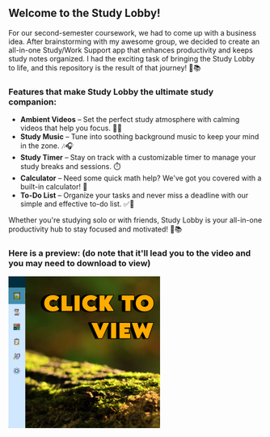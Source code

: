 ## Welcome to the Study Lobby!

For our second-semester coursework, we had to come up with a business idea. After brainstorming with my awesome group, we decided to create an all-in-one Study/Work Support app that enhances productivity and keeps study notes organized. I had the exciting task of bringing the Study Lobby to life, and this repository is the result of that journey! 🎉📚

### Features that make Study Lobby the ultimate study companion:

- **Ambient Videos** – Set the perfect study atmosphere with calming videos that help you focus. 🌿🎥
- **Study Music** – Tune into soothing background music to keep your mind in the zone. 🎶🎧
- **Study Timer** – Stay on track with a customizable timer to manage your study breaks and sessions. ⏱️
- **Calculator** – Need some quick math help? We've got you covered with a built-in calculator! 🔢
- **To-Do List** – Organize your tasks and never miss a deadline with our simple and effective to-do list. ✅📝

Whether you're studying solo or with friends, Study Lobby is your all-in-one productivity hub to stay focused and motivated! 💪📚

### Here is a preview: (do note that it'll lead you to the video and you may need to download to view)
<a href="https://github.com/codingsanji/StudyLobby/raw/main/videos/snapshot/preview.mp4">
  <img src="/pressTOopen.jpg" alt="Watch the video" width="300">
</a>



